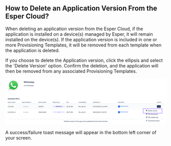 ## How to Delete an Application Version From the Esper Cloud?

  

When deleting an application version from the Esper Cloud, if the application is installed on a device(s) managed by Esper, it will remain installed on the device(s). If the application version is included in one or more Provisioning Templates, it will be removed from each template when the application is deleted. 

If you choose to delete the Application version, click the ellipsis and select the 'Delete Version' option. Confirm the deletion, and the application will then be removed from any associated Provisioning Templates.

 

![Delete Application version](./images/2-DeleteApp.png)

  
  
  

A success/failure toast message will appear in the bottom left corner of your screen.